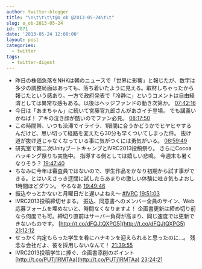```yaml
---
author: twitter-blogger
title: "\n\t\t\t\t@o_ob @2013-05-24\t\t"
slug: o_ob-2013-05-24
id: 7071
date: '2013-05-24 12:00:00'
layout: post
categories:
  - twitter
tags:
  - twitter-digest
---
```


*   昨日の株価急落をNHKは朝のニュースで「世界に影響」と報じたが、数字は多少の調整局面はあっても、落ち着いたように見える。取材しちゃったから報じたという感あり。一方で政府発表で「冷静に」というコメントは自由経済としては異常な感もある。以後はヘッジファンドの動き次第か。 [07:42:16](http://twitter.com/o_ob/statuses/337700033686302720)
*   今日は「あまちゃん」に続いて宮藤官九郎さんがあさイチ登場。 でも講義いかねば！ アキの泣き顔が酷いのでファン必見。 [08:17:50](http://twitter.com/o_ob/statuses/337708981793476608)
*   この時間帯、いつも渋滞でイライラ、1限間に合うかどうかでヒヤヒヤするんだけど、思い切って経路を変えたら30分も早くついてしまった件。 抜け道が抜け道じゃなくなっている事に気がつくには勇気がいる。 [08:59:49](http://twitter.com/o_ob/statuses/337719547673067522)
*   研究室で第二次UnityブートキャンプとIVRC2013投稿祭り。 さらにCocoaハッキング祭りも実施中。 指導する側としては嬉しい悲鳴。 今週末も暑くなりそう？ [19:47:40](http://twitter.com/o_ob/statuses/337882586993000448)
*   ちなみに今年は審査員ではないので、学生作品をかなり初期から試す事ができる。とはいえさっき迂闊に試したらあまりの激しい体験に吐き気もよおし1時間ほどダウン。 やるなあ [19:49:46](http://twitter.com/o_ob/statuses/337883112056958976)
*   振込やっとかないと月曜日だと遅いよねえ～ [#IVRC](http://search.twitter.com/search?q=%23IVRC) [19:51:03](http://twitter.com/o_ob/statuses/337883436180180992)
*   IVRC2013投稿締切せまる。 振込、同意書へのメンバー全員のサイン、Web応募フォームを埋めないと、時間なくなりますよ！ 企画書更新は締め切り前なら何度でも可。締切り直前はサーバー負荷が高まり、同じ速度では更新できないものです。 [http://t.co/dFQJtQXPG5](http://t.co/dFQJtQXPG5) [21:12:12](http://twitter.com/o_ob/statuses/337903858523181056)
*   せっかく内定もらった学生を肴にハナキンを迎えられると思ったのに...。 残念な会社だよ、彼を採用しないなんて！ [21:39:55](http://twitter.com/o_ob/statuses/337910832220479489)
*   IVRC2013投稿学生に捧ぐ、企画書添削のポイント [http://t.co/PUTj1RMTAa](http://t.co/PUTj1RMTAa) [23:24:21](http://twitter.com/o_ob/statuses/337937114236846082)